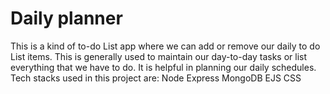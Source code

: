 # Daily planner
This is a kind of to-do List app where we can add or remove our daily to do List items. This is generally used to maintain our day-to-day tasks or list everything that we have to do. It is helpful in planning our daily schedules.
Tech stacks used in this project are:
Node
Express
MongoDB
EJS
CSS
